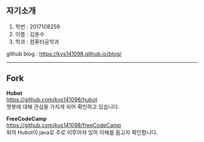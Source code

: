 ## 자기소개  
1. 학번 : 2017108259   
2. 이름 : 김윤수  
3. 학과 : 컴퓨터공학과

github blog : https://kys141098.github.io/blog/

***
## Fork
**Hubot**  
https://github.com/kys141098/hubot  
챗봇에 대해 관심을 가지게 되어 확인하고 있습니다.

**FreeCodeCamp**  
https://github.com/kys141098/freeCodeCamp  
위의 Hubot이 java로 주로 이루어져 있어 이해를 돕고자 확인합니다.
